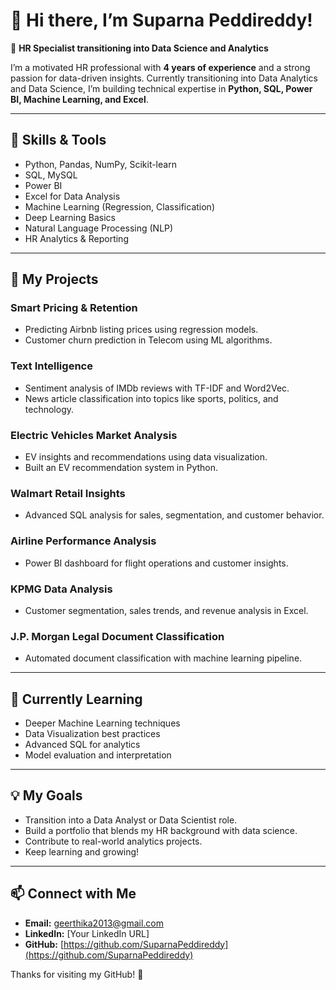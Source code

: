 # 👋 Hi there, I’m Suparna Peddireddy!

🎯 **HR Specialist transitioning into Data Science and Analytics**

I’m a motivated HR professional with **4 years of experience** and a strong passion for data-driven insights. Currently transitioning into Data Analytics and Data Science, I’m building technical expertise in **Python, SQL, Power BI, Machine Learning, and Excel**.

---

## 🔧 **Skills & Tools**

- Python, Pandas, NumPy, Scikit-learn
- SQL, MySQL
- Power BI
- Excel for Data Analysis
- Machine Learning (Regression, Classification)
- Deep Learning Basics
- Natural Language Processing (NLP)
- HR Analytics & Reporting

---

## 🚀 **My Projects**

### Smart Pricing & Retention
- Predicting Airbnb listing prices using regression models.
- Customer churn prediction in Telecom using ML algorithms.

### Text Intelligence
- Sentiment analysis of IMDb reviews with TF-IDF and Word2Vec.
- News article classification into topics like sports, politics, and technology.

### Electric Vehicles Market Analysis
- EV insights and recommendations using data visualization.
- Built an EV recommendation system in Python.

### Walmart Retail Insights
- Advanced SQL analysis for sales, segmentation, and customer behavior.

### Airline Performance Analysis
- Power BI dashboard for flight operations and customer insights.

### KPMG Data Analysis
- Customer segmentation, sales trends, and revenue analysis in Excel.

### J.P. Morgan Legal Document Classification
- Automated document classification with machine learning pipeline.

---

## 🌱 **Currently Learning**

- Deeper Machine Learning techniques
- Data Visualization best practices
- Advanced SQL for analytics
- Model evaluation and interpretation

---

## 💡 **My Goals**

- Transition into a Data Analyst or Data Scientist role.
- Build a portfolio that blends my HR background with data science.
- Contribute to real-world analytics projects.
- Keep learning and growing!

---

## 📫 **Connect with Me**

- **Email:** geerthika2013@gmail.com
- **LinkedIn:** [Your LinkedIn URL]
- **GitHub:** [https://github.com/SuparnaPeddireddy](https://github.com/SuparnaPeddireddy)

Thanks for visiting my GitHub! 🚀
